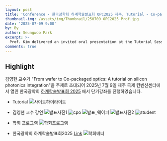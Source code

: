```yaml
---
layout: post
title: 'Conference - 한국광학회 하계학술발표회 OPC2025 제주, Tutorial - Co-packaged optics & Si Photonics'
thumbnail-img: /assets/img/Thumbnail/250709_OPC2025_Prof.jpg
date: '2025-07-09 9:00'
by: By
author: Seungwoo Park
excerpt: >-
  Prof. Kim delivered an invited oral presentation at the Tutorial Session of OPC 2025, highlighting recent advances in Co-packaged optics and silicon photonics.
comments: true
---
```


## Highlight
김영현 교수가 "From wafer to Co-packaged optics: A tutorial on silicon photonics integration"을 주제로 초대되어 2025년 7월 9일 제주 국제 컨벤션센터에서 열린 한국광학회 [하계학술발표회 2025](https://www.osk.or.kr/conference/event/index.php?cfrid=126) 에서 단기강좌를 진행하였습니다. 


- Tutorial
![사이트하이라이트](https://github.com/user-attachments/assets/f5cff977-6f86-43c1-ab8a-6ad5102e3ca5)


- 김영현 교수 강연
![발표사진1](https://github.com/user-attachments/assets/aeac547a-a445-4bee-bafe-8bf66cc6bfea)
![cpo](https://github.com/user-attachments/assets/0b1ad500-56e4-4802-b064-57376b776a82)
![발표_웨이퍼](https://github.com/user-attachments/assets/d11fac98-da08-4050-bced-bfbb7cc0a3e1)
![발표사진2](https://github.com/user-attachments/assets/b987f74f-7c67-451c-9008-a0e226ceaa52)
![student](https://github.com/user-attachments/assets/7ec97cbf-f52e-4cb1-b678-f9e41ec8b658)


- 학회 프로그램
![학회프로그램](https://github.com/user-attachments/assets/4ce14b6b-080b-4ee4-b598-a205cb1e986b)


- 한국광학회 하계학술발표회2025 [Link](https://www.osk.or.kr/conference/event/index.php?cfrid=126)
![학회베너](https://github.com/user-attachments/assets/11ad447f-15f7-4756-8266-936e9058dd02)
